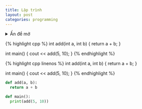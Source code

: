 ```yaml
---
title: Lập trình
layout: post
categories: programming
---
```


<details>
  <summary>Ấn để mở</summary>
  
  {% highlight javascript linenos %}
  var rawr = ["r", "a", "w", "r"]; 
  {% endhighlight %}
  
</details>

{% highlight cpp %}
int add(int a, int b) {
  return a + b;
}

int main() {
  cout << add(5, 10);
}
{% endhighlight %}

{% highlight cpp linenos %}
int add(int a, int b) {
  return a + b;
}

int main() {
  cout << add(5, 10);
}
{% endhighlight %}

```python
def add(a, b):
  return a + b

def main():
  print(add(5, 10))
```
